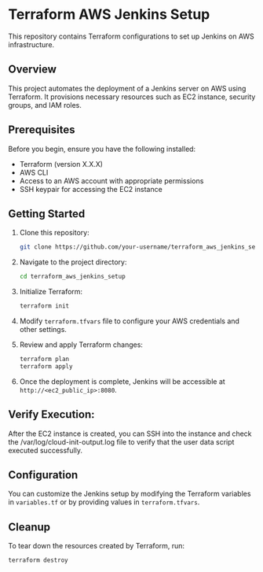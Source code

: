 # Terraform AWS Jenkins Setup

This repository contains Terraform configurations to set up Jenkins on AWS infrastructure.

## Overview

This project automates the deployment of a Jenkins server on AWS using Terraform. It provisions necessary resources such as EC2 instance, security groups, and IAM roles.

## Prerequisites

Before you begin, ensure you have the following installed:

- Terraform (version X.X.X)
- AWS CLI
- Access to an AWS account with appropriate permissions
- SSH keypair for accessing the EC2 instance

## Getting Started

1. Clone this repository:

    ```bash
    git clone https://github.com/your-username/terraform_aws_jenkins_setup.git
    ```

2. Navigate to the project directory:

    ```bash
    cd terraform_aws_jenkins_setup
    ```

3. Initialize Terraform:

    ```bash
    terraform init
    ```

4. Modify `terraform.tfvars` file to configure your AWS credentials and other settings.

5. Review and apply Terraform changes:

    ```bash
    terraform plan
    terraform apply
    ```

6. Once the deployment is complete, Jenkins will be accessible at `http://<ec2_public_ip>:8080`.

## Verify Execution:
After the EC2 instance is created, you can SSH into the instance and check the /var/log/cloud-init-output.log file to verify that the user data script executed successfully.

## Configuration

You can customize the Jenkins setup by modifying the Terraform variables in `variables.tf` or by providing values in `terraform.tfvars`.

## Cleanup

To tear down the resources created by Terraform, run:

```bash
terraform destroy
